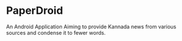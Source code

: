 # PaperDroid

An Android Application Aiming to provide Kannada news from various sources and condense it to fewer words.

